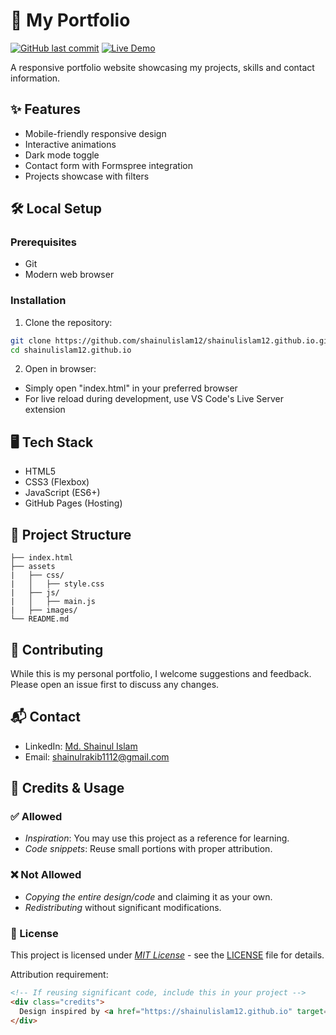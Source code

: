 # 🌟 My Portfolio

[![GitHub last commit](https://img.shields.io/github/last-commit/shainulislam12/shainulislam12.github.io)](https://github.com/shainulislam12/shainulislam12.github.io)
[![Live Demo](https://img.shields.io/badge/🚀_Live_Demo-Click_Here-brightgreen)](https://shainulislam12.github.io)

A responsive portfolio website showcasing my projects, skills and contact information.

## ✨ Features
- Mobile-friendly responsive design
- Interactive animations
- Dark mode toggle
- Contact form with Formspree integration
- Projects showcase with filters

## 🛠 Local Setup

### Prerequisites
- Git
- Modern web browser

### Installation

1. Clone the repository:
```bash
git clone https://github.com/shainulislam12/shainulislam12.github.io.git
cd shainulislam12.github.io
```

2. Open in browser:
- Simply open "index.html" in your preferred browser
- For live reload during development, use VS Code's Live Server extension

## 🖥 Tech Stack
- HTML5
- CSS3 (Flexbox)
- JavaScript (ES6+)
- GitHub Pages (Hosting)

## 📂 Project Structure

```portfolio/
├── index.html
├── assets
|   ├── css/
|   │   ├── style.css
|   ├── js/
|   │   ├── main.js
|   ├── images/
└── README.md
```


## 🤝 Contributing
While this is my personal portfolio, I welcome suggestions and feedback. Please open an issue first to discuss any changes.

## 📬 Contact
- LinkedIn: [Md. Shainul Islam](https://www.linkedin.com/in/mdshainulislam)
- Email: shainulrakib1112@gmail.com

## 🔏 Credits & Usage  

### ✅ Allowed  
- *Inspiration*: You may use this project as a reference for learning.  
- *Code snippets*: Reuse small portions with proper attribution.  

### ❌ Not Allowed  
- *Copying the entire design/code* and claiming it as your own.  
- *Redistributing* without significant modifications.  

### 📜 License  
This project is licensed under *[MIT License](LICENSE)* - see the [LICENSE](LICENSE) file for details.  

Attribution requirement:  
```html
<!-- If reusing significant code, include this in your project -->
<div class="credits">
  Design inspired by <a href="https://shainulislam12.github.io" target="_blank">Md. Shainul Islam</a>
</div>
